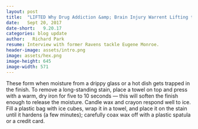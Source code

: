 ```yaml
---
layout: post
title:  "LIFTED Why Drug Addiction &amp; Brain Injury Warrent Lifting the NFL’s Cannabis Ban"
date:   Sept 20, 2017
date-short:   9.20.17
categories: blog update
author:   Richard Park
resume: Interview with former Ravens tackle Eugene Monroe.
header-image: assets/intro.png
image: assets/hex.png
image-height: 645
image-width: 571
---
```

These form when moisture from a drippy glass or a hot dish gets trapped in the finish. To remove a long-standing stain, place a towel on top and press with a warm, dry iron for five to 10 seconds — this will soften the finish enough to release the moisture. Candle wax and crayon respond well to ice. Fill a plastic bag with ice cubes, wrap it in a towel, and place it on the stain until it hardens (a few minutes); carefully coax wax off with a plastic spatula or a credit card.
